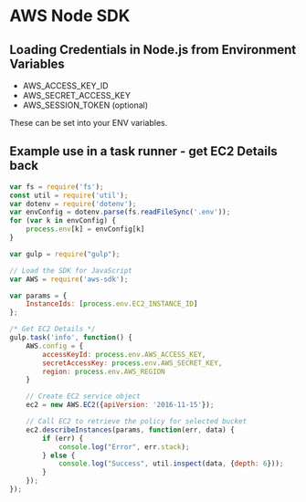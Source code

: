 # AWS Node SDK

## Loading Credentials in Node.js from Environment Variables

- AWS_ACCESS_KEY_ID
- AWS_SECRET_ACCESS_KEY
- AWS_SESSION_TOKEN (optional)

These can be set into your ENV variables.

## Example use in a task runner - get EC2 Details back

```javascript
var fs = require('fs');
const util = require('util');
var dotenv = require('dotenv');
var envConfig = dotenv.parse(fs.readFileSync('.env'));
for (var k in envConfig) {
	process.env[k] = envConfig[k]
}

var gulp = require("gulp");

// Load the SDK for JavaScript
var AWS = require('aws-sdk');

var params = {
	InstanceIds: [process.env.EC2_INSTANCE_ID]
};

/* Get EC2 Details */
gulp.task('info', function() {
	AWS.config = {
		accessKeyId: process.env.AWS_ACCESS_KEY,
		secretAccessKey: process.env.AWS_SECRET_KEY,
		region: process.env.AWS_REGION
	}

	// Create EC2 service object
	ec2 = new AWS.EC2({apiVersion: '2016-11-15'});

	// Call EC2 to retrieve the policy for selected bucket
	ec2.describeInstances(params, function(err, data) {
		if (err) {
			console.log("Error", err.stack);
		} else {
			console.log("Success", util.inspect(data, {depth: 6}));
		}
	});
});
```


